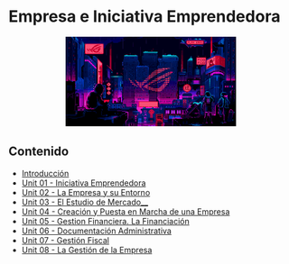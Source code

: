 # Empresa e Iniciativa Emprendedora

<div align=center>
    <img src="../extras/cyberpunk2.gif" alt="cyber" width="60%">
</div>

## Contenido
- [Introducción](./introduccion/README.md)
- [Unit 01 - Iniciativa Emprendedora](./unidad01/README.md)
- [Unit 02 - La Empresa y su Entorno](./unidad02/README.md)
- [Unit 03 - El Estudio de Mercado__](./unidad03/README.md)
- [Unit 04 - Creación y Puesta en Marcha de una Empresa](./unidad04/README.md)
- [Unit 05 - Gestion Financiera. La Financiación](./unidad05/README.md)
- [Unit 06 - Documentación Administrativa](./unidad06/README.md)
- [Unit 07 - Gestión Fiscal](./unidad07/README.md)
- [Unit 08 - La Gestión de la Empresa](./unidad08/README.md)